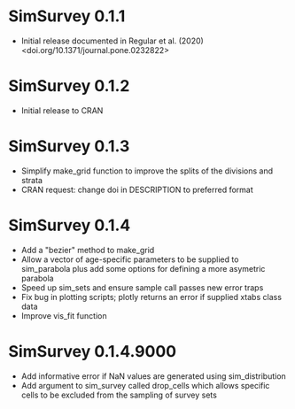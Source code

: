 # SimSurvey 0.1.1

* Initial release documented in Regular et al. (2020) <doi.org/10.1371/journal.pone.0232822>

# SimSurvey 0.1.2

* Initial release to CRAN

# SimSurvey 0.1.3

* Simplify make_grid function to improve the splits of the divisions and strata
* CRAN request: change doi in DESCRIPTION to preferred format

# SimSurvey 0.1.4

* Add a "bezier" method to make_grid
* Allow a vector of age-specific parameters to be supplied to sim_parabola plus add some options for defining a more asymetric parabola
* Speed up sim_sets and ensure sample call passes new error traps
* Fix bug in plotting scripts; plotly returns an error if supplied xtabs class data
* Improve vis_fit function

# SimSurvey 0.1.4.9000

* Add informative error if NaN values are generated using sim_distribution
* Add argument to sim_survey called drop_cells which allows specific cells to be excluded from the sampling of survey sets


